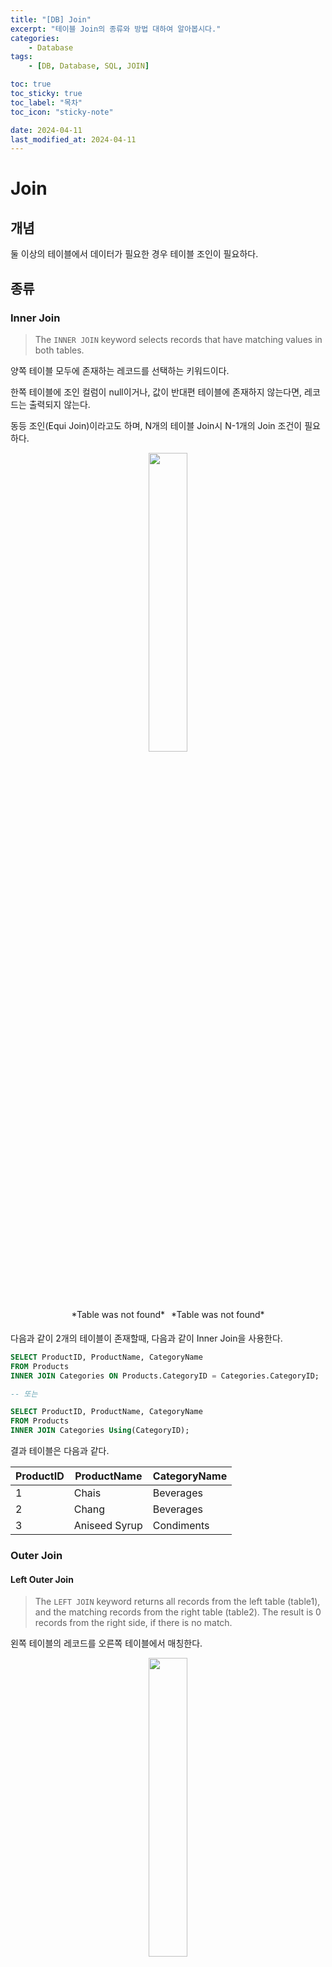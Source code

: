 ```yaml
---
title: "[DB] Join"
excerpt: "테이블 Join의 종류와 방법 대하여 알아봅시다."
categories:
    - Database
tags:
    - [DB, Database, SQL, JOIN]

toc: true
toc_sticky: true
toc_label: "목차"
toc_icon: "sticky-note"

date: 2024-04-11
last_modified_at: 2024-04-11
---
```

<script type="module" src="https://md-block.verou.me/md-block.js"></script>

# Join

## 개념

둘 이상의 테이블에서 데이터가 필요한 경우 테이블 조인이 필요하다.

## 종류

### Inner  Join

> The `INNER JOIN` keyword selects records that have matching values in both tables.
> 

양쪽 테이블 모두에 존재하는 레코드를 선택하는 키워드이다.

한쪽 테이블에 조인 컬럼이 null이거나, 값이 반대편 테이블에 존재하지 않는다면, 레코드는 출력되지 않는다.  

동등 조인(Equi Join)이라고도 하며, N개의 테이블 Join시 N-1개의 Join 조건이 필요하다.

<div style="text-align: center;">
    <img src = "/image/posts/database/join/inner_join.png" style = "width:35%;">
</div>

<div style = "display: flex; justify-content:center;">

  <md-block src = "/image/posts/database/join/table/table1.md" style = "margin:5px">
    *Table was not found*
  </md-block>

  <md-block src = "/image/posts/database/join/table/table2.md" style = "margin:5px">
    *Table was not found*
  </md-block>
</div>

다음과 같이 2개의 테이블이 존재할때, 다음과 같이 Inner Join을 사용한다.

```sql
SELECT ProductID, ProductName, CategoryName
FROM Products
INNER JOIN Categories ON Products.CategoryID = Categories.CategoryID;

-- 또는

SELECT ProductID, ProductName, CategoryName
FROM Products
INNER JOIN Categories Using(CategoryID);
```

결과 테이블은 다음과 같다.

| ProductID | ProductName | CategoryName |
| --- | --- | --- |
| 1 | Chais | Beverages |
| 2 | Chang | Beverages |
| 3 | Aniseed Syrup | Condiments |

### Outer Join

#### Left Outer Join

> The `LEFT JOIN` keyword returns all records from the left table (table1), and the matching records from the right table (table2). The result is 0 records from the right side, if there is no match.
> 

왼쪽 테이블의 레코드를 오른쪽 테이블에서 매칭한다.

<div style="text-align: center;">
    <img src = "/image/posts/database/join/left_join.png" style = "width:35%;">
</div>


<div style = "display: flex; justify-content:center;">

  <md-block src = "/image/posts/database/join/table/table4.md" style = "margin:5px">
    *Table was not found*
  </md-block>

  <md-block src = "/image/posts/database/join/table/table5.md" style = "margin:5px">
    *Table was not found*
  </md-block>
</div>


```sql
SELECT Customers.CustomerID, Customers.CustomerName, Orders.OrderID
FROM Customers
LEFT JOIN Orders ON Customers.CustomerID = Orders.CustomerID
ORDER BY Customers.CustomerName;
```

결과 테이블은 다음과 같다.

| CustomerID | CustomerName | OrderID |
| --- | --- | --- |
| 1 | Alfreds Futterkiste | null |
| 2 | Ana Trujillo Emparedados | 10308 |
| 3 | Antonio Moreno Taquería | null |


LEFT JOIN을 통해서 오른쪽 테이블에 CustomerID가 1,3인 레코드는 없지만, 결과에 왼쪽 레코드는 포함되었다.

#### Right Outer Join

> The `RIGHT JOIN` keyword returns all records from the right table (table2), and the matching records from the left table (table1). The result is 0 records from the left side, if there is no match.
> 

오른쪽 테이블의 레코드를 왼쪽 테이블 레코드와 매칭하여 결과에 포함한다.

<div style="text-align: center;">
    <img src = "/image/posts/database/join/right_join.png" style = "width:35%;">
</div>

<div style = "display: flex; justify-content:center;">

  <md-block src = "/image/posts/database/join/table/table7.md" style = "margin:5px">
    *Table was not found*
  </md-block>

  <md-block src = "/image/posts/database/join/table/table8.md" style = "margin:5px">
    *Table was not found*
  </md-block>
</div>

```sql
SELECT Orders.OrderID, Employees.LastName, Employees.FirstName
FROM Orders
RIGHT JOIN Employees ON Orders.EmployeeID = Employees.EmployeeID
ORDER BY Orders.OrderID;
```

결과 테이블은 다음과 같다.

| OrderID | EmployeeID | LastName | FirstName |
| --- | --- | --- | --- |
|  | 1 | Davolio | Nancy |
|  | 2 | Fuller | Andrew |
| 10309 | 3 | Leverling | Janet |

오른쪽 테이블에 있는 레코드는 모두 포함되었고, 왼쪽 테이블은 존재하지 않는 7,8번 EmployeeID 레코드는 포함되지 않았다.

## Join조건의 명시에 따른 구분

### Natural Join

> Natural join is an **[SQL join](https://www.geeksforgeeks.org/sql-join-set-1-inner-left-right-and-full-joins/)** operation that creates a join on the base of the common columns in the tables. To perform natural join there must be one common attribute(Column) between two tables.
> 

두 테이블에 이름, 타입이 서로 같은 공통의 테이블을 기준으로 Join한다.

1. Cartesian Product 연산을 기반으로 한다.
2. 무결성을 지키지 않은 tuple은 모두 제거한다.
3. 중복 속성을 제거한다.

<div style = "display: flex; justify-content:center;">

  <md-block src = "/image/posts/database/join/table/table9.md" style = "margin:5px">
    *Table was not found*
  </md-block>

  <md-block src = "/image/posts/database/join/table/table10.md" style = "margin:5px">
    *Table was not found*
  </md-block>
</div>

```sql
SELECT *
FROM employee
NATURAL JOIN department;
```

SQL 수행 결과는 다음과 같다.

| EmployeeID | EmployeeName | DeparatmentName | ManagerName |
| --- | --- | --- | --- |
| 1 | SUMIT | HR | TANMAY |
| 2 | JOEL | IT | ROHAN |
| 3 | BISWA | MARKETING | SAMAY |
| 4 | VAIBHAV | IT | ROHAN |
| 5 | SAGAR | SALES | RAHUL |

#### Inner Join과 차이점

> Natural Join joins two tables based on the same attribute name and datatypes.
> 
- Natural Join은 두 테이블을 이름과 타입이 같은 속성을 기반으로 Join 한다.
- Natural Join은 공통된 한 컬럼만 복사해서 사용하지만, Inner Join은 ON절에서 명시적으로 작성한 양쪽 테이블의 컬럼을 복사해서 모두 사용한다.

### Cross Join(Full Join, Cartesian Join)

#### Full Join

> The `FULL OUTER JOIN` keyword returns all records when there is a match in left (table1) or right (table2) table records.
> 

Full Join은 왼쪽 또는 오른쪽 테이블의 레코드와 매치되는 모든 레코드를 반환한다.  

Full Join은 잠재적으로 매우 많은 레코드를 반환할 수 있기 때문에 주의해야 한다.

<div style="text-align: center;">
    <img src = "/image/posts/database/join/full_outer_join.png" style = "width:35%;">
</div>

<div style = "display: flex; justify-content:center;">

  <md-block src = "/image/posts/database/join/table/table11.md" style = "margin:5px">
    *Table was not found*
  </md-block>

  <md-block src = "/image/posts/database/join/table/table12.md" style = "margin:5px">
    *Table was not found*
  </md-block>
</div>

```sql
SELECT Customers.CustomerName, Orders.OrderID
FROM Customers
FULL OUTER JOIN Orders ON Customers.CustomerID=Orders.CustomerID
ORDER BY Customers.CustomerName;
```

결과 테이블은 다음과 같다.

| CustomerName | OrderID |
| --- | --- |
| Null | 10309 |
| Null | 10310 |
| Alfreds Futterkiste | Null |
| Ana Trujillo Emparedados | 10308 |
| Antonio Moreno Taquería | Null |

양쪽 테이블의 모든 레코드가 포함되었다. Full Join은 양쪽 테이블의 레코드를 반드시 포함시키고 매치되는 레코드가 존재하면 매칭한다.

#### Cartesain Join

> In a CARTESIAN JOIN there is a join for each row of one table to every row of another table.
> 

테이블의 각 행을 반대편 테이블의 모든 행과 연결하는 것이다. 보통 일치하는 컬럼이나 WHERE절 없이 사용된다.

- WHERE절이 없는 Cartesian Join은 Cartesian Product처럼 동작한다.
- WHERE절이 있는 Cartesian Join은 Inner Join처럼 동작한다.
- Cross Join은 Join이 항상 True로 평가되는 Inner Join과 비슷하다.

<div style = "display: flex; justify-content:center;">

  <md-block src = "/image/posts/database/join/table/table13.md" style = "margin:5px">
    *Table was not found*
  </md-block>

  <md-block src = "/image/posts/database/join/table/table14.md" style = "margin:5px">
    *Table was not found*
  </md-block>
</div>

```sql
SELECT Student.NAME, Student.AGE, StudentCourse.COURSE_ID
FROM Student
CROSS JOIN StudentCourse;
```
결과 테이블은 다음과 같다. Cross Join시 결과 값은 두 테이블의 카디널리티 곱이다.

| RollNo | Name |
| --- | --- |
| 1 | Ram |
| 2 | Ram |
| 3 | Ram |
| 4 | Ram |
| 1 | Ramesh |
| 2 | Ramesh |
| 3 | Ramesh |
| 4 | Ramesh |
| 1 | Sujit |
| 2 | Sujit |
| 3 | Sujit |
| 4 | Sujit |
| 1 | Suresh |
| 2 | Suresh |
| 3 | Suresh |
| 4 | Suresh |

## Self, Non-Equi Join

### Self Join

같은 테이블끼리 Join하는 것이다. 각 행을 자신 테이블 내 다른 행과 매칭시킨다.

```sql
SELECT a.ROLL_NO , b.NAME
FROM Student a, Student b
WHERE a.ROLL_NO < b.ROLL_NO;
```

| RollNo | Name |
| --- | --- |
| 1 | Ramesh |
| 1 | Sujit |
| 1 | Suresh |
| 2 | Sujit |
| 2 | Suresh |
| 3 | Suresh |

### Non-Equi Join

> EQUI JOIN creates a JOIN for equality or matching column(s) values of the relative tables. EQUI JOIN also create JOIN by using JOIN with ON and then providing the names of the columns with their relative tables to check equality using equal sign (=).

NON EQUI JOIN performs a JOIN using comparison operator other than equal(=) sign like >, <, >=, <= with conditions.
> 

Equi Join은 두 컬럼을 비교할 때 ON절과 함께 equal sign(=)을 사용한다.

Non-Equi Join은 두 컬럼을 비교할 때 > , < , ≥ , ≤ 등 연산자를 사용한다.

## 주의

### 테이블 순서

조인의 처리는 어느 테이블을 먼저 읽을지에 따라서 처리할 작업량이 달라진다.

- Inner Join : 어느 테이블을 먼저 읽어도 결과는 달라지지 않아, 옵티마이저가 Join 순서를 조절하여 최적화한다.
- Outer Join : 반드시 Outer가 되는 테이블을 먼저 읽어야 하므로 옵티마이저가 Join 순서를 선택할 수 없다.